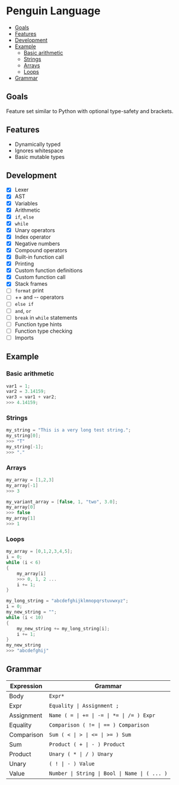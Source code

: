 # Penguin Language

<!--TOC-->
  - [Goals](#goals)
  - [Features](#features)
  - [Development](#development)
  - [Example](#example)
    - [Basic arithmetic](#basic-arithmetic)
    - [Strings](#strings)
    - [Arrays](#arrays)
    - [Loops](#loops)
  - [Grammar](#grammar)
<!--/TOC-->

## Goals
Feature set similar to Python with optional type-safety and brackets.

## Features
- Dynamically typed
- Ignores whitespace
- Basic mutable types

## Development
- [x] Lexer
- [x] AST
- [x] Variables
- [x] Arithmetic
- [x] `if`, `else`
- [x] `while`
- [x] Unary operators
- [x] Index operator
- [x] Negative numbers
- [x] Compound operators
- [x] Built-in function call
- [x] Printing
- [x] Custom function definitions
- [x] Custom function call
- [x] Stack frames
- [ ] `format` print
- [ ] ++ and -- operators
- [ ] `else if`
- [ ] `and`, `or`
- [ ] `break` in `while` statements
- [ ] Function type hints
- [ ] Function type checking
- [ ] Imports 

## Example

### Basic arithmetic
```c
var1 = 1;
var2 = 3.14159;
var3 = var1 + var2;
>>> 4.14159;
```

### Strings
```c
my_string = "This is a very long test string.";
my_string[0];
>>> "T"
my_string[-1];
>>> "."
```

### Arrays
```c
my_array = [1,2,3]
my_array[-1]
>>> 3

my_variant_array = [false, 1, "two", 3.0];
my_array[0]
>>> false
my_array[1]
>>> 1
```

### Loops
```c
my_array = [0,1,2,3,4,5];
i = 0;
while (i < 6)
{
	my_array[i]
	>>> 0, 1, 2 ...
	i += 1;
}

my_long_string = "abcdefghijklmnopqrstuvwxyz";
i = 0;
my_new_string = "";
while (i < 10)
{
	my_new_string += my_long_string[i];
	i += 1;
}
my_new_string
>>> "abcdefghij"
```

## Grammar

| Expression | Grammar |
| --- | --- |
| Body       | ```Expr*``` |
| Expr       | ```Equality \| Assignment ;``` |
| Assignment | ```Name ( = \| += \| -= \| *= \| /= ) Expr``` |
| Equality   | ```Comparison ( != \| == ) Comparison``` |
| Comparison | ```Sum ( < \| > \| <= \| >= ) Sum``` |
| Sum        | ```Product ( + \| - ) Product``` |
| Product    | ```Unary ( * \| / ) Unary``` |
| Unary      | ```( ! \| - ) Value``` |
| Value      | ```Number \| String \| Bool \| Name \| ( ... )``` |

